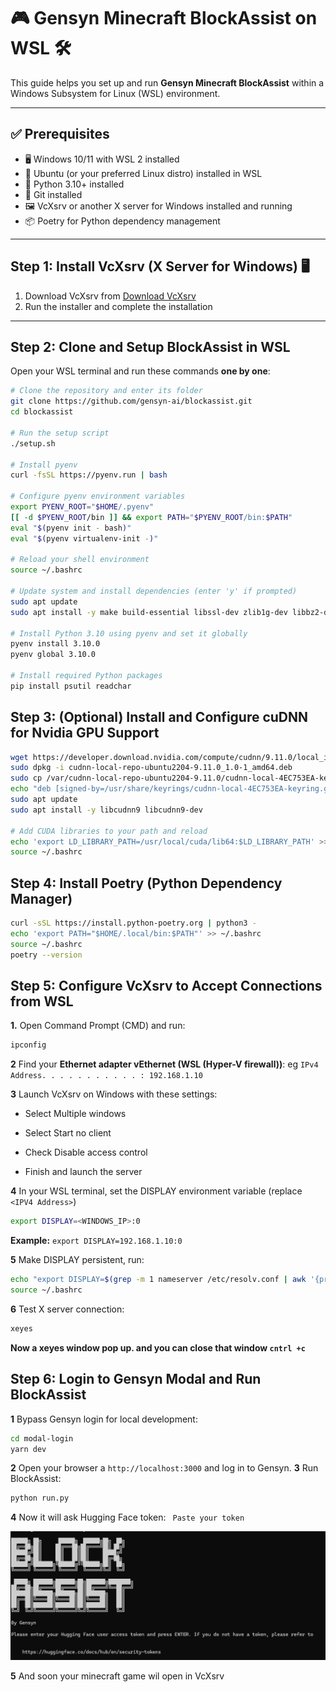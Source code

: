 # 🎮 Gensyn Minecraft BlockAssist on WSL 🛠️

This guide helps you set up and run **Gensyn Minecraft BlockAssist** within a Windows Subsystem for Linux (WSL) environment.

---

## ✅ Prerequisites

- 🖥️ Windows 10/11 with WSL 2 installed  
- 🐧 Ubuntu (or your preferred Linux distro) installed in WSL  
- 🐍 Python 3.10+ installed  
- 🔧 Git installed  
- 🖼️ VcXsrv or another X server for Windows installed and running  
- 📦 Poetry for Python dependency management  

---

## Step 1: Install VcXsrv (X Server for Windows) 🖥️

1. Download VcXsrv from [Download VcXsrv](https://sourceforge.net/projects/vcxsrv/)  
2. Run the installer and complete the installation 

---

## Step 2: Clone and Setup BlockAssist in WSL

Open your WSL terminal and run these commands **one by one**:

```bash
# Clone the repository and enter its folder
git clone https://github.com/gensyn-ai/blockassist.git
cd blockassist

# Run the setup script
./setup.sh

# Install pyenv
curl -fsSL https://pyenv.run | bash

# Configure pyenv environment variables
export PYENV_ROOT="$HOME/.pyenv"
[[ -d $PYENV_ROOT/bin ]] && export PATH="$PYENV_ROOT/bin:$PATH"
eval "$(pyenv init - bash)"
eval "$(pyenv virtualenv-init -)"

# Reload your shell environment
source ~/.bashrc

# Update system and install dependencies (enter 'y' if prompted)
sudo apt update
sudo apt install -y make build-essential libssl-dev zlib1g-dev libbz2-dev libreadline-dev libsqlite3-dev curl git libncursesw5-dev xz-utils tk-dev libxml2-dev libxmlsec1-dev libffi-dev liblzma-dev

# Install Python 3.10 using pyenv and set it globally
pyenv install 3.10.0
pyenv global 3.10.0

# Install required Python packages
pip install psutil readchar
```
## Step 3: (Optional) Install and Configure cuDNN for Nvidia GPU Support
```bash
wget https://developer.download.nvidia.com/compute/cudnn/9.11.0/local_installers/cudnn-local-repo-ubuntu2204-9.11.0_1.0-1_amd64.deb
sudo dpkg -i cudnn-local-repo-ubuntu2204-9.11.0_1.0-1_amd64.deb
sudo cp /var/cudnn-local-repo-ubuntu2204-9.11.0/cudnn-local-4EC753EA-keyring.gpg /usr/share/keyrings/
echo "deb [signed-by=/usr/share/keyrings/cudnn-local-4EC753EA-keyring.gpg] file:///var/cudnn-local-repo-ubuntu2204-9.11.0 /" | sudo tee /etc/apt/sources.list.d/cudnn-local.list
sudo apt update
sudo apt install -y libcudnn9 libcudnn9-dev

# Add CUDA libraries to your path and reload
echo 'export LD_LIBRARY_PATH=/usr/local/cuda/lib64:$LD_LIBRARY_PATH' >> ~/.bashrc
source ~/.bashrc
```
## Step 4: Install Poetry (Python Dependency Manager)
```bash
curl -sSL https://install.python-poetry.org | python3 -
echo 'export PATH="$HOME/.local/bin:$PATH"' >> ~/.bashrc
source ~/.bashrc
poetry --version
```
## Step 5: Configure VcXsrv to Accept Connections from WSL
**1.** Open Command Prompt (CMD) and run:
```bash
ipconfig
```
**2** Find your **Ethernet adapter vEthernet (WSL (Hyper-V firewall))**: eg `IPv4 Address. . . . . . . . . . . : 192.168.1.10`

**3** Launch VcXsrv on Windows with these settings:
- Select Multiple windows

- Select Start no client

- Check Disable access control

- Finish and launch the server

**4** In your WSL terminal, set the DISPLAY environment variable (replace `<IPV4 Address>`)
```bash
export DISPLAY=<WINDOWS_IP>:0
```
**Example:** `export DISPLAY=192.168.1.10:0`

**5** Make DISPLAY persistent, run:
```bash
echo "export DISPLAY=$(grep -m 1 nameserver /etc/resolv.conf | awk '{print $2}'):0" >> ~/.bashrc
source ~/.bashrc
```
**6** Test X server connection:
```bash
xeyes
```
**Now a xeyes window pop up. and you can close that window `cntrl +c`**


## Step 6: Login to Gensyn Modal and Run BlockAssist
**1** Bypass Gensyn login for local development:
```bash
cd modal-login
yarn dev
```
**2** Open your browser a `http://localhost:3000` and log in to Gensyn.
**3** Run BlockAssist:
```bash
python run.py
```
**4** Now it will ask Hugging Face token: ` Paste your token`

![image alt](https://github.com/gasoline2255/Gensyn-Blockassist-WSL-Guide/blob/60414bc20fe061df0f35536dd29fc85d0459e285/Screenshot%202025-08-09%20044704.png)

**5** And soon your minecraft game wil open in VcXsrv
